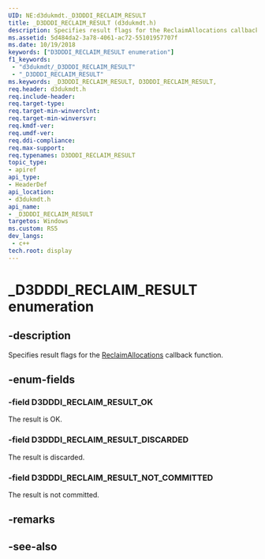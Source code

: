 ```yaml
---
UID: NE:d3dukmdt._D3DDDI_RECLAIM_RESULT
title: _D3DDDI_RECLAIM_RESULT (d3dukmdt.h)
description: Specifies result flags for the ReclaimAllocations callback function.
ms.assetid: 5d484da2-3a78-4061-ac72-55101957707f
ms.date: 10/19/2018
keywords: ["D3DDDI_RECLAIM_RESULT enumeration"]
f1_keywords:
 - "d3dukmdt/_D3DDDI_RECLAIM_RESULT"
 - "_D3DDDI_RECLAIM_RESULT"
ms.keywords: _D3DDDI_RECLAIM_RESULT, D3DDDI_RECLAIM_RESULT, 
req.header: d3dukmdt.h
req.include-header:
req.target-type:
req.target-min-winverclnt:
req.target-min-winversvr:
req.kmdf-ver:
req.umdf-ver:
req.ddi-compliance:
req.max-support:
req.typenames: D3DDDI_RECLAIM_RESULT
topic_type: 
- apiref
api_type: 
- HeaderDef
api_location: 
- d3dukmdt.h
api_name: 
- _D3DDDI_RECLAIM_RESULT
targetos: Windows
ms.custom: RS5
dev_langs:
 - c++
tech.root: display
---
```


# _D3DDDI_RECLAIM_RESULT enumeration

## -description

Specifies result flags for the [ReclaimAllocations](../d3dkmthk/nc-d3dkmthk-pfnd3dkmt_reclaimallocations2.md) callback function.

## -enum-fields

### -field D3DDDI_RECLAIM_RESULT_OK

The result is OK.

### -field D3DDDI_RECLAIM_RESULT_DISCARDED 

The result is discarded.

### -field D3DDDI_RECLAIM_RESULT_NOT_COMMITTED 

The result is not committed.

## -remarks

## -see-also
